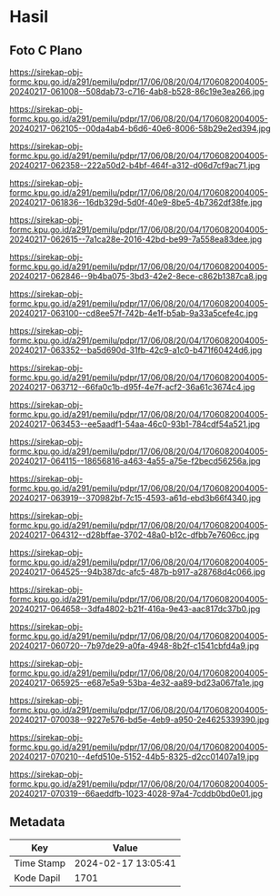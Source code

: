 # Hasil

## Foto C Plano

https://sirekap-obj-formc.kpu.go.id/a291/pemilu/pdpr/17/06/08/20/04/1706082004005-20240217-061008--508dab73-c716-4ab8-b528-86c19e3ea266.jpg

https://sirekap-obj-formc.kpu.go.id/a291/pemilu/pdpr/17/06/08/20/04/1706082004005-20240217-062105--00da4ab4-b6d6-40e6-8006-58b29e2ed394.jpg

https://sirekap-obj-formc.kpu.go.id/a291/pemilu/pdpr/17/06/08/20/04/1706082004005-20240217-062358--222a50d2-b4bf-464f-a312-d06d7cf9ac71.jpg

https://sirekap-obj-formc.kpu.go.id/a291/pemilu/pdpr/17/06/08/20/04/1706082004005-20240217-061836--16db329d-5d0f-40e9-8be5-4b7362df38fe.jpg

https://sirekap-obj-formc.kpu.go.id/a291/pemilu/pdpr/17/06/08/20/04/1706082004005-20240217-062615--7a1ca28e-2016-42bd-be99-7a558ea83dee.jpg

https://sirekap-obj-formc.kpu.go.id/a291/pemilu/pdpr/17/06/08/20/04/1706082004005-20240217-062846--9b4ba075-3bd3-42e2-8ece-c862b1387ca8.jpg

https://sirekap-obj-formc.kpu.go.id/a291/pemilu/pdpr/17/06/08/20/04/1706082004005-20240217-063100--cd8ee57f-742b-4e1f-b5ab-9a33a5cefe4c.jpg

https://sirekap-obj-formc.kpu.go.id/a291/pemilu/pdpr/17/06/08/20/04/1706082004005-20240217-063352--ba5d690d-31fb-42c9-a1c0-b471f60424d6.jpg

https://sirekap-obj-formc.kpu.go.id/a291/pemilu/pdpr/17/06/08/20/04/1706082004005-20240217-063712--66fa0c1b-d95f-4e7f-acf2-36a61c3674c4.jpg

https://sirekap-obj-formc.kpu.go.id/a291/pemilu/pdpr/17/06/08/20/04/1706082004005-20240217-063453--ee5aadf1-54aa-46c0-93b1-784cdf54a521.jpg

https://sirekap-obj-formc.kpu.go.id/a291/pemilu/pdpr/17/06/08/20/04/1706082004005-20240217-064115--18656816-a463-4a55-a75e-f2becd56256a.jpg

https://sirekap-obj-formc.kpu.go.id/a291/pemilu/pdpr/17/06/08/20/04/1706082004005-20240217-063919--370982bf-7c15-4593-a61d-ebd3b66f4340.jpg

https://sirekap-obj-formc.kpu.go.id/a291/pemilu/pdpr/17/06/08/20/04/1706082004005-20240217-064312--d28bffae-3702-48a0-b12c-dfbb7e7606cc.jpg

https://sirekap-obj-formc.kpu.go.id/a291/pemilu/pdpr/17/06/08/20/04/1706082004005-20240217-064525--94b387dc-afc5-487b-b917-a28768d4c066.jpg

https://sirekap-obj-formc.kpu.go.id/a291/pemilu/pdpr/17/06/08/20/04/1706082004005-20240217-064658--3dfa4802-b21f-416a-9e43-aac817dc37b0.jpg

https://sirekap-obj-formc.kpu.go.id/a291/pemilu/pdpr/17/06/08/20/04/1706082004005-20240217-060720--7b97de29-a0fa-4948-8b2f-c1541cbfd4a9.jpg

https://sirekap-obj-formc.kpu.go.id/a291/pemilu/pdpr/17/06/08/20/04/1706082004005-20240217-065925--e687e5a9-53ba-4e32-aa89-bd23a067fa1e.jpg

https://sirekap-obj-formc.kpu.go.id/a291/pemilu/pdpr/17/06/08/20/04/1706082004005-20240217-070038--9227e576-bd5e-4eb9-a950-2e4625339390.jpg

https://sirekap-obj-formc.kpu.go.id/a291/pemilu/pdpr/17/06/08/20/04/1706082004005-20240217-070210--4efd510e-5152-44b5-8325-d2cc01407a19.jpg

https://sirekap-obj-formc.kpu.go.id/a291/pemilu/pdpr/17/06/08/20/04/1706082004005-20240217-070319--66aeddfb-1023-4028-97a4-7cddb0bd0e01.jpg


## Metadata

| Key        | Value               |
| ---------- | ------------------- |
| Time Stamp | 2024-02-17 13:05:41 |
| Kode Dapil | 1701                |



